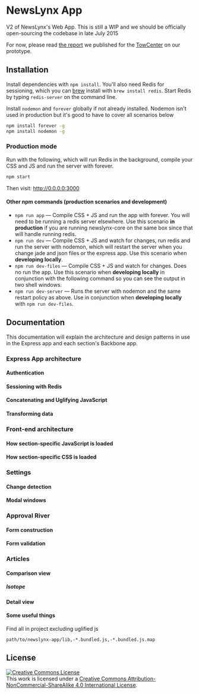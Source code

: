 NewsLynx App
============

V2 of NewsLynx's Web App.  This is still a WIP and we should be officially open-sourcing the codebase in late July 2015

For now, please read [the report](http://towcenter.org/research/the-newslynx-impact-tracker-produced-these-key-ideas/) we published for the [TowCenter](http://towcenter.org) on our prototype.

## Installation

Install dependencies with `npm install`. You'll also need Redis for sessioning, which you can [brew](http://brew.sh) install with `brew install redis`. Start Redis by typing `redis-server` on the command line.

Install `nodemon` and `forever` globally if not already installed. Nodemon isn't used in production but it's good to have to cover all scenarios below

````bash
npm install forever -g
npm install nodemon -g
````

### Production mode

Run with the following, which will run Redis in the background, compile your CSS and JS and run the server with forever.

````bash
npm start
````

Then visit: <http://0.0.0.0:3000>

#### Other npm commands (production scenarios and development)

* `npm run app` — Compile CSS + JS and run the app with forever. You will need to be running a redis server elsewhere. Use this scenario **in production** if you are running newslynx-core on the same box since that will handle running redis.
* `npm run dev` — Compile CSS + JS and watch for changes, run redis and run the server with nodemon, which will restart the server when you change jade and json files or the express app. Use this scenario when **developing locally**.
* `npm run dev-files` — Compile CSS + JS and watch for changes. Does no run the app. Use this scenario when **developing locally** in conjunction with the following command so you can see the output in two shell windows.
* `npm run dev-server` — Runs the server with nodemon and the same restart policy as above. Use in conjunction when **developing locally** with `npm run dev-files`.


## Documentation

This documentation will explain the architecture and design patterns in use in the Express app and each section's Backbone app.

### Express App architecture 

#### Authentication

#### Sessioning with Redis

#### Concatenating and Uglifying JavaScript

#### Transforming data

### Front-end architecture

#### How section-specific JavaScript is loaded

#### How section-specific CSS is loaded

### Settings

#### Change detection

#### Modal windows

### Approval River

#### Form construction

#### Form validation

### Articles

#### Comparison view

##### Isotope

#### Detail view

#### Some useful things

Find all in project excluding uglified js

````
path/to/newslynx-app/lib,-*.bundled.js,-*.bundled.js.map
````

## License

<a rel="license" href="http://creativecommons.org/licenses/by-nc-sa/4.0/"><img alt="Creative Commons License" style="border-width:0" src="https://i.creativecommons.org/l/by-nc-sa/4.0/88x31.png" /></a><br />This work is licensed under a <a rel="license" href="http://creativecommons.org/licenses/by-nc-sa/4.0/">Creative Commons Attribution-NonCommercial-ShareAlike 4.0 International License</a>.


